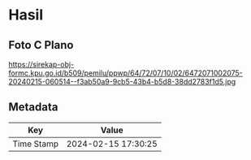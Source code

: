 # Hasil

## Foto C Plano

https://sirekap-obj-formc.kpu.go.id/b509/pemilu/ppwp/64/72/07/10/02/6472071002075-20240215-060514--f3ab50a9-9cb5-43b4-b5d8-38dd2783f1d5.jpg


## Metadata

| Key        | Value               |
| ---------- | ------------------- |
| Time Stamp | 2024-02-15 17:30:25 |



